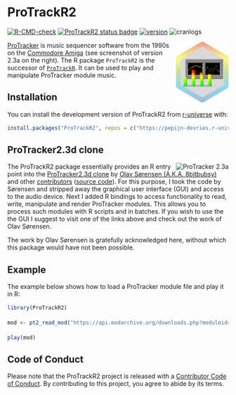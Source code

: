 
# ProTrackR2

<!-- badges: start -->

[![R-CMD-check](https://github.com/pepijn-devries/ProTrackR2/actions/workflows/R-CMD-check.yaml/badge.svg)](https://github.com/pepijn-devries/ProTrackR2/actions/workflows/R-CMD-check.yaml)
[![ProTrackR2 status
badge](https://pepijn-devries.r-universe.dev/badges/ProTrackR2)](https://pepijn-devries.r-universe.dev/ProTrackR2)
[![version](https://www.r-pkg.org/badges/version/ProTrackR2)](https://CRAN.R-project.org/package=ProTrackR2)
![cranlogs](https://cranlogs.r-pkg.org/badges/ProTrackR2)
<!-- badges: end -->

<img src="man/figures/logo.svg" align="right" height="139" copyright="cc-sa" alt="logo" class="pkgdown-hide" />

[ProTracker](https://en.wikipedia.org/wiki/ProTracker) is music
sequencer software from the 1990s on the [Commodore
Amiga](https://en.wikipedia.org/wiki/Amiga) (see screenshot of version
2.3a on the right). The R package `ProTrackR2` is the successor of
[`ProTrackR`](https://pepijn-devries.github.io/ProTrackR/). It can be
used to play and manipulate ProTracker module music.

## Installation

You can install the development version of ProTrackR2 from
[r-universe](https://pepijn-devries.r-universe.dev/ProTrackR2) with:

``` r
install.packages("ProTrackR2", repos = c("https://pepijn-devries.r-universe.dev", "https://cloud.r-project.org"))
```

## ProTracker2.3d clone

<img src="https://content.pouet.net/files/screenshots/00050/00050055.png" alt="ProTracker 2.3a" align="right" />

The ProTrackR2 package essentially provides an R entry point into the
[ProTracker2.3d clone](https://16-bits.org/pt2.php) by [Olav Sørensen
(A.K.A. 8bitbubsy)](https://github.com/8bitbubsy) and other
[contributors](https://github.com/8bitbubsy/pt2-clone/graphs/contributors)
([source code](https://github.com/8bitbubsy/pt2-clone)). For this
purpose, I took the code by Sørensen and stripped away the graphical
user interface (GUI) and access to the audio device. Next I added R
bindings to access functionality to read, write, manipulate and render
ProTracker modules. This allows you to process such modules with R
scripts and in batches. If you wish to use the the GUI I suggest to
visit one of the links above and check out the work of Olav Sørensen.

The work by Olav Sørensen is gratefully acknowledged here, without which
this package would have not been possible.

## Example

The example below shows how to load a ProTracker module file and play it
in R:

``` r
library(ProTrackR2)

mod <- pt2_read_mod("https://api.modarchive.org/downloads.php?moduleid=41529#elektric_funk.mod")

play(mod)
```

## Code of Conduct

Please note that the ProTrackR2 project is released with a [Contributor
Code of
Conduct](https://contributor-covenant.org/version/2/1/CODE_OF_CONDUCT.html).
By contributing to this project, you agree to abide by its terms.
